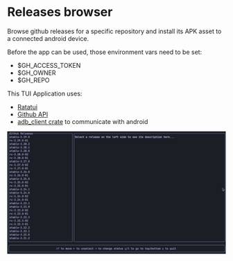 # Releases browser

Browse github releases for a specific repository and install its APK asset to a connected android device.

Before the app can be used, those environment vars need to be set:
- $GH_ACCESS_TOKEN
- $GH_OWNER
- $GH_REPO

This TUI Application uses:
- [Ratatui](https://ratatui.rs/)
- [Github API](https://docs.github.com/en/rest)
- [adb_client crate](https://crates.io/crates/adb_client) to communicate with android

<img src="showcase.gif"/>
